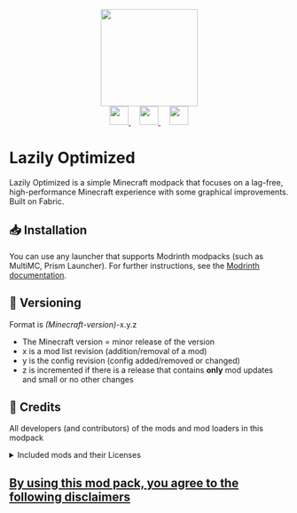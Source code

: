 <div align="center">
  <img src="https://lovinoes.de/logo/lovinoes.png" height="auto" width="175">

  <br>
  <a href="https://modrinth.com/modpack/lazily-optimized">
    <img src="https://raw.githubusercontent.com/TheBossMagnus/Thunder/main/Doc%20assets/Modrinth-mark.svg" height="34px" width="34px"/>
  </a>&nbsp;&nbsp;&nbsp;
  <a href="https://github.com/lovinoes/lazily-optimized">
    <img src="https://raw.githubusercontent.com/TheBossMagnus/Thunder/main/Doc%20assets/github-mark-white.svg" height="34px" width="34px"/>
  </a>&nbsp;&nbsp;&nbsp;
  <a href="https://modrinth.com/modpack/lazily-optimized/versions">
    <img src="https://raw.githubusercontent.com/TheBossMagnus/Thunder/main/Doc%20assets/Download%20icon.svg" height="34px" width="34px"/>
  </a>
  <br>
</div>

# Lazily Optimized
Lazily Optimized is a simple Minecraft modpack that focuses on a lag-free, high-performance Minecraft experience with some graphical improvements. Built on Fabric.

## 📥 Installation
You can use any launcher that supports Modrinth modpacks (such as MultiMC, Prism Launcher).
For further instructions, see the [Modrinth documentation](https://docs.modrinth.com/docs/modpacks/playing_modpacks/).


## 🧮 Versioning
Format is *(Minecraft-version)*-x.y.z

- The Minecraft version = minor release of the version
- x is a mod list revision (addition/removal of a mod)
- y is the config revision (config added/removed or changed)
- z is incremented if there is a release that contains **only** mod updates and small or no other changes

## 🙏 Credits

All developers (and contributors) of the mods and mod loaders in this modpack
<details>
<summary>Included mods and their Licenses</summary>

- [3D Skin Layers](https://modrinth.com/mod/3dskinlayers) **by tr7zw** License: [tr7zw Protective License](https://github.com/tr7zw/3d-Skin-Layers/blob/1.17/LICENSE)
- [Animatica](https://modrinth.com/mod/animatica) **by FoundationGames** License: [GNU Lesser General Public License v3.0 only](https://www.gnu.org/licenses/lgpl-3.0.en.html)
- [BadOptimizations](https://modrinth.com/mod/badoptimizations/versions) **by thosea** License: [MIT License](https://mit-license.org/)
- [Better Mount HUD](https://modrinth.com/mod/better-mount-hud) **by Lortseam** License: [GNU General Public License v3.0 only](https://www.gnu.org/licenses/gpl-3.0.en.html)
- [CIT Resewn](https://modrinth.com/mod/cit-resewn) **by shsupercm** License: [MIT License](https://mit-license.org/)
- [Cloth Config API](https://modrinth.com/mod/cloth-config) **by shedaniel** License: [GNU Lesser General Public License v3.0 only](https://www.gnu.org/licenses/lgpl-3.0.en.html)
- [Continuity](https://modrinth.com/mod/continuity) **by PepperCode1** License: [GNU Lesser General Public License v3.0 only](https://www.gnu.org/licenses/lgpl-3.0.en.html)
- [Debugify](https://modrinth.com/mod/debugify) **by isxander** License: [GNU Lesser General Public License v3.0 only](https://www.gnu.org/licenses/lgpl-3.0.en.html)
- [Dynamic FPS](https://modrinth.com/mod/dynamic-fps) **by juliand665, LostLuma** License: [MIT License](https://mit-license.org/)
- [Enhanced Block Entities](https://modrinth.com/mod/ebe) **by FoundationGames** License: [GNU Lesser General Public License v3.0 only](https://www.gnu.org/licenses/lgpl-3.0.en.html)
- [Entity Culling](https://modrinth.com/mod/entityculling) **by tr7zw** License: [tr7zw Protective License](https://github.com/tr7zw/3d-Skin-Layers/blob/1.17/LICENSE)
- [Exordium](https://modrinth.com/mod/exordium) **by tr7zw** License: [tr7zw Protective License](https://github.com/tr7zw/3d-Skin-Layers/blob/1.17/LICENSE)
- [Fabric API](https://modrinth.com/mod/fabric-api) **by modmuss50, sfPlayer1** License: [Apache License 2.0](https://www.apache.org/licenses/LICENSE-2.0)
- [Fabric Language Kotlin](https://modrinth.com/mod/fabric-language-kotlin) **by modmuss50, sfPlayer1** License: [Apache License 2.0](https://www.apache.org/licenses/LICENSE-2.0)
- [Fabrishot](https://modrinth.com/mod/fabrishot) **by ramidzkh** License: [MIT License](https://mit-license.org/)
- [FerriteCore](https://modrinth.com/mod/ferrite-core) **by malte0811** License: [MIT License](https://mit-license.org/)
- [fast-ip-ping](https://modrinth.com/mod/fast-ip-ping/versions) **by fallen-breath** License: [GNU Lesser General Public License v3.0 only](https://www.gnu.org/licenses/lgpl-3.0.en.html)
- [ImmediatelyFast](https://modrinth.com/mod/immediatelyfast) **by RaphiMC** License: [GNU Lesser General Public License v3.0 only](https://www.gnu.org/licenses/lgpl-3.0.en.html)
- [Indium](https://modrinth.com/mod/indium) **by comp500** License: [Apache License 2.0](https://www.apache.org/licenses/LICENSE-2.0)
- [Iris Shaders](https://modrinth.com/mod/iris) **by coderbot, IMS** License: [GNU Lesser General Public License v3.0 only](https://www.gnu.org/licenses/lgpl-3.0.en.html)
- [Krypton](https://modrinth.com/mod/krypton/version/0.2.6) **by astei** License: [GNU Lesser General Public License v3.0 only](https://www.gnu.org/licenses/lgpl-3.0.en.html)
- [LambDynamicLights](https://modrinth.com/mod/lambdynamiclights) **by LambdAurora** License: [MIT License](https://mit-license.org/)
- [Lithium](https://modrinth.com/mod/lithium) **by jellysquid3, 2No2Name** License: [GNU Lesser General Public License v3.0 only](https://www.gnu.org/licenses/lgpl-3.0.en.html)
- [Language Reload](https://modrinth.com/mod/language-reload) **by Jerozgen** License: [MIT License](https://mit-license.org/)
- [Main Menu Credits](https://modrinth.com/mod/main-menu-credits) **by isxander** License: [GNU Lesser General Public License v3.0 only](https://www.gnu.org/licenses/lgpl-3.0.en.html)
- [MidnightLib](https://modrinth.com/mod/midnightlib) **by Motschen** License: [MIT License](https://mit-license.org/)
- [MixinTrace](https://modrinth.com/mod/mixintrace) **by comp500** License: [MIT License](https://mit-license.org/)
- [Mod Detection Preventer](https://modrinth.com/mod/moddetectionpreventer) **by JustAlittleWolf** License: [MIT License](https://mit-license.org/)
- [Mod Menu](https://modrinth.com/mod/modmenu) **by Terraformers, modmuss50, Prospector, jackassmc** License: [MIT License](https://mit-license.org/)
- [Model Gap Fix](https://modrinth.com/mod/modelfix) **by MehVahdJukaar** License: [GNU General Public License v3.0 only](https://www.gnu.org/licenses/gpl-3.0.en.html)
- [ModernFix](https://modrinth.com/mod/modernfix) **by embeddedt** License: [GNU Lesser General Public License v3.0 only](https://www.gnu.org/licenses/lgpl-3.0.en.html)
- [More Chat History](https://modrinth.com/mod/morechathistory) **by JackFred2** [Creative Commons Zero v1.0 Universal](https://creativecommons.org/publicdomain/zero/1.0/deed.en)
- [More Culling](https://modrinth.com/mod/moreculling) **by FX** [GNU Lesser General Public License v2.1 only](https://www.gnu.org/licenses/old-licenses/lgpl-2.1.en.html)
- [No Chat Reports](https://modrinth.com/mod/no-chat-reports) **by Aizistral, robotkoer** [Do What The F*ck You Want To Public License](http://www.wtfpl.net/about/)
- [Noisium](https://modrinth.com/mod/noisium) **by Steveplays** [GNU Lesser General Public License v3.0 only](https://www.gnu.org/licenses/lgpl-3.0.en.html)
- [OptiGUI](https://modrinth.com/mod/optigui) **by opekope2** License: [MIT License](https://mit-license.org/)
- [Paginated Advancements & Custom Frames](https://modrinth.com/mod/paginatedadvancements) **by DaFuqs** License: [MIT License](https://mit-license.org/)
- [Puzzle](https://modrinth.com/mod/puzzle) **by Motschen** License: [MIT License](https://mit-license.org/)
- [Reese's Sodium Options](https://modrinth.com/mod/reeses-sodium-options) **by FlashyReese** License: [MIT License](https://mit-license.org/)
- [Sodium](https://modrinth.com/mod/sodium) **by jellysquid3, IMS** License: [GNU Lesser General Public License v3.0 only](https://www.gnu.org/licenses/lgpl-3.0.en.html)
- [Sodium Extra](https://modrinth.com/mod/sodium-extra) **by FlashyReese** License: [GNU Lesser General Public License v3.0 only](https://www.gnu.org/licenses/lgpl-3.0.en.html)
- [Wavey Capes](https://modrinth.com/mod/wavey-capes) **by tr7zw, Cardistymo** License: [tr7zw Protective License](https://github.com/tr7zw/3d-Skin-Layers/blob/1.17/LICENSE)
- [YetAnotherConfigLib](https://modrinth.com/mod/yacl) **by isxander** License: [GNU Lesser General Public License v3.0 only](https://www.gnu.org/licenses/lgpl-3.0.en.html)
- [Your Options Shall Be Respected (YOSBR)](https://modrinth.com/mod/yosbr) **by shedaniel** License: [GNU Lesser General Public License v3.0 only](https://www.gnu.org/licenses/lgpl-3.0.en.html)
- [Zoomify](https://modrinth.com/mod/zoomify) **by isxander** License: [GNU Lesser General Public License v3.0 only](https://www.gnu.org/licenses/lgpl-3.0.en.html)
</details>

## [By using this mod pack, you agree to the following disclaimers](https://github.com/Lovinoes/lazily-optimized/blob/main/DISCLAIMERS.md)
